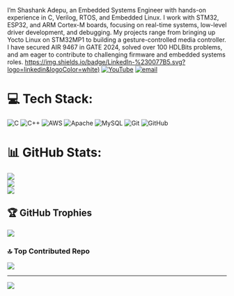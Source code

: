 I’m Shashank Adepu, an Embedded Systems Engineer with hands-on experience in C, Verilog, RTOS, and Embedded Linux. I work with STM32, ESP32, and ARM Cortex-M boards, focusing on real-time systems, low-level driver development, and debugging. My projects range from bringing up Yocto Linux on STM32MP1 to building a gesture-controlled media controller. I have secured AIR 9467 in GATE 2024, solved over 100 HDLBits problems, and am eager to contribute to challenging firmware and embedded systems roles.
[https://img.shields.io/badge/LinkedIn-%230077B5.svg?logo=linkedin&logoColor=white)](https://linkedin.com/in/shashank-a-97a02824b) [![YouTube](https://img.shields.io/badge/YouTube-%23FF0000.svg?logo=YouTube&logoColor=white)](https://youtube.com/@anandamadepu573) [![email](https://img.shields.io/badge/Email-D14836?logo=gmail&logoColor=white)](mailto:shashankadepu@gmail.com) 

# 💻 Tech Stack:
![C](https://img.shields.io/badge/c-%2300599C.svg?style=for-the-badge&logo=c&logoColor=white) ![C++](https://img.shields.io/badge/c++-%2300599C.svg?style=for-the-badge&logo=c%2B%2B&logoColor=white) ![AWS](https://img.shields.io/badge/AWS-%23FF9900.svg?style=for-the-badge&logo=amazon-aws&logoColor=white) ![Apache](https://img.shields.io/badge/apache-%23D42029.svg?style=for-the-badge&logo=apache&logoColor=white) ![MySQL](https://img.shields.io/badge/mysql-4479A1.svg?style=for-the-badge&logo=mysql&logoColor=white) ![Git](https://img.shields.io/badge/git-%23F05033.svg?style=for-the-badge&logo=git&logoColor=white) ![GitHub](https://img.shields.io/badge/github-%23121011.svg?style=for-the-badge&logo=github&logoColor=white)
# 📊 GitHub Stats:
![](https://github-readme-stats.vercel.app/api?username=shashank7652907&theme=dark&hide_border=false&include_all_commits=false&count_private=false)<br/>
![](https://nirzak-streak-stats.vercel.app/?user=shashank7652907&theme=dark&hide_border=false)<br/>
![](https://github-readme-stats.vercel.app/api/top-langs/?username=shashank7652907&theme=dark&hide_border=false&include_all_commits=false&count_private=false&layout=compact)

## 🏆 GitHub Trophies
![](https://github-profile-trophy.vercel.app/?username=shashank7652907&theme=radical&no-frame=false&no-bg=true&margin-w=4)

### 🔝 Top Contributed Repo
![](https://github-contributor-stats.vercel.app/api?username=shashank7652907&limit=5&theme=dark&combine_all_yearly_contributions=true)

---
[![](https://visitcount.itsvg.in/api?id=shashank7652907&icon=0&color=0)](https://visitcount.itsvg.in)

<!-- Proudly created with GPRM ( https://gprm.itsvg.in ) -->
